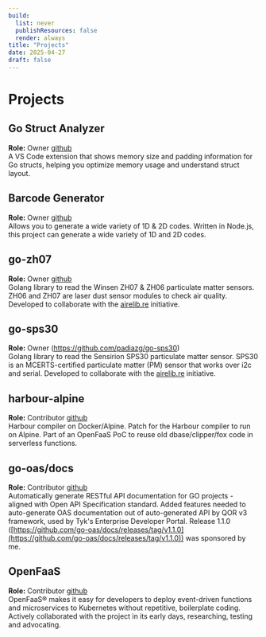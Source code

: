 ```yaml
---
build:
  list: never
  publishResources: false
  render: always
title: "Projects"
date: 2025-04-27
draft: false
---
```


# Projects

## Go Struct Analyzer
**Role:** Owner  [github](https://github.com/padiazg/go-struct-analyzer)  
A VS Code extension that shows memory size and padding information for Go structs, helping you optimize memory usage and understand struct layout.

## Barcode Generator 
**Role:** Owner  [github](https://github.com/padiazg/barcode-generator)  
Allows you to generate a wide variety of 1D & 2D codes. Written in Node.js, this project can generate a wide variety of 1D and 2D codes.

## go-zh07
**Role:** Owner [github](https://github.com/padiazg/go-zh07)  
Golang library to read the Winsen ZH07 & ZH06 particulate matter sensors. ZH06 and ZH07 are laser dust sensor modules to check air quality. Developed to collaborate with the [airelib.re](https://airelib.re/) initiative.

## go-sps30
**Role:** Owner (https://github.com/padiazg/go-sps30)  
Golang library to read the Sensirion SPS30 particulate matter sensor. SPS30 is an MCERTS-certified particulate matter (PM) sensor that works over i2c and serial. Developed to collaborate with the [airelib.re](https://airelib.re/) initiative.

## harbour-alpine
**Role:** Contributor [github](https://github.com/padiazg/harbour-alpine)  
Harbour compiler on Docker/Alpine. Patch for the Harbour compiler to run on Alpine. Part of an OpenFaaS PoC to reuse old dbase/clipper/fox code in serverless functions.

## go-oas/docs
**Role:** Contributor  [github](https://github.com/go-oas/docs)  
Automatically generate RESTful API documentation for GO projects - aligned with Open API Specification standard. Added features needed to auto-generate OAS documentation out of auto-generated API by QOR v3 framework, used by Tyk's Enterprise Developer Portal. Release 1.1.0 ([https://github.com/go-oas/docs/releases/tag/v1.1.0](https://github.com/go-oas/docs/releases/tag/v1.1.0)) was sponsored by me.

## OpenFaaS
**Role:** Contributor  [github](https://github.com/openfaas/faas/blob/master/community.md)  
OpenFaaS® makes it easy for developers to deploy event-driven functions and microservices to Kubernetes without repetitive, boilerplate coding. Actively collaborated with the project in its early days, researching, testing and advocating.
